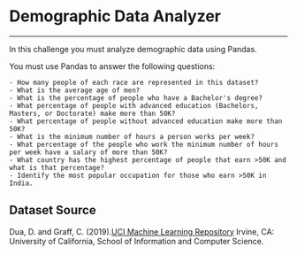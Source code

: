 # Demographic Data Analyzer

------

In this challenge you must analyze demographic data using Pandas. 

You must use Pandas to answer the following questions:

```
- How many people of each race are represented in this dataset? 
- What is the average age of men?
- What is the percentage of people who have a Bachelor's degree?
- What percentage of people with advanced education (Bachelors, Masters, or Doctorate) make more than 50K?
- What percentage of people without advanced education make more than 50K?
- What is the minimum number of hours a person works per week?
- What percentage of the people who work the minimum number of hours per week have a salary of more than 50K?
- What country has the highest percentage of people that earn >50K and what is that percentage?
- Identify the most popular occupation for those who earn >50K in India.
```



## Dataset Source

Dua, D. and Graff, C. (2019).[UCI Machine Learning Repository](https://archive-beta.ics.uci.edu/) Irvine, CA: University of California, School of Information and Computer Science.